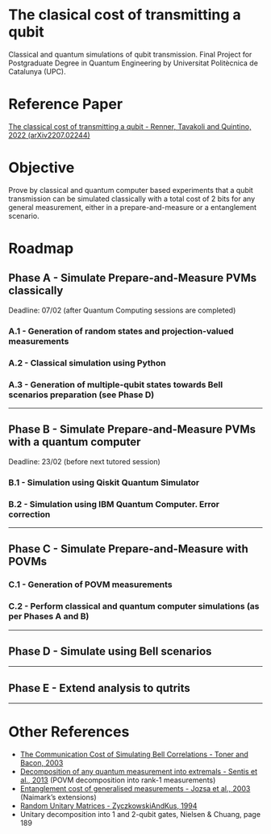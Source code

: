 # The clasical cost of transmitting a qubit 
Classical and quantum simulations of qubit transmission. Final Project for Postgraduate Degree in Quantum Engineering by Universitat Politècnica de Catalunya (UPC).

# Reference Paper
[The classical cost of transmitting a qubit - Renner, Tavakoli and Quintino, 2022 (arXiv2207.02244)](https://arxiv.org/abs/2207.02244)

# Objective
Prove by classical and quantum computer based experiments that a qubit transmission can be simulated classically with a total cost of 2 bits for any general measurement, either in a prepare-and-measure or a entanglement scenario.

# Roadmap

## Phase A - Simulate Prepare-and-Measure PVMs classically 
Deadline: 07/02 (after Quantum Computing sessions are completed)

### A.1 - Generation of random states and projection-valued measurements

### A.2 - Classical simulation using Python

### A.3 - Generation of multiple-qubit states towards Bell scenarios preparation (see Phase D)
---
## Phase B - Simulate Prepare-and-Measure PVMs with a quantum computer
Deadline: 23/02 (before next tutored session)

### B.1 - Simulation using Qiskit Quantum Simulator

### B.2 - Simulation using IBM Quantum Computer. Error correction 
---
## Phase C - Simulate Prepare-and-Measure with POVMs

### C.1 - Generation of POVM measurements

### C.2 - Perform classical and quantum computer simulations (as per Phases A and B)
---
## Phase D - Simulate using Bell scenarios
---
## Phase E - Extend analysis to qutrits
---

 # Other References
- [The Communication Cost of Simulating Bell Correlations - Toner and Bacon, 2003](https://arxiv.org/abs/quant-ph/0304076)
- [Decomposition of any quantum measurement into extremals - Sentis et al., 2013](papers/2013-SentisEtAl-DecompositionOfAnyQuantumMeasurementIntoExtremals.pdf) (POVM decomposition into rank-1 measurements)
- [Entanglement cost of generalised measurements - Jozsa et al., 2003]([papers/2003-JozsaEtAl-EntanglementCostOfGeneralisedMeasurements.pdf) (Naimark’s extensions)
- [Random Unitary Matrices - ZyczkowskiAndKus, 1994](papers/1994-ZyczkowskiAndKus-RandomUnitaryMatrices.pdf)
- Unitary decomposition into 1 and 2-qubit gates, Nielsen & Chuang, page 189
